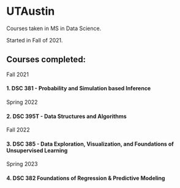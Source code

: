 # UTAustin

Courses taken in MS in Data Science. 

Started in Fall of 2021.

## Courses completed:
Fall 2021 <br> 
#### 1. DSC 381 - Probability and Simulation based Inference


Spring 2022
#### 2. DSC 395T - Data Structures and Algorithms


Fall 2022
#### 3. DSC 385 - Data Exploration, Visualization, and Foundations of Unsupervised Learning


Spring 2023
#### 4. DSC 382 Foundations of Regression & Predictive Modeling
